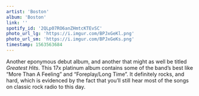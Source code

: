 ```yaml
---
artist: 'Boston'
album: 'Boston'
link: ''
spotify_id: '2QLp07RO6anZHmtcKTEvSC'
photo_url_lg: 'https://i.imgur.com/BPJxGeKl.png'
photo_url_sm: 'https://i.imgur.com/BPJxGeKs.png'
timestamp: 1563563684
---
```

Another eponymous debut album, and another that might as well be titled *Greatest Hits*. This 17x platinum album contains some of the band’s best like “More Than A Feeling” and “Foreplay/Long Time”. It definitely rocks, and hard, which is evidenced by the fact that you’ll still hear most of the songs on classic rock radio to this day.